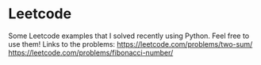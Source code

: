 # Leetcode
Some Leetcode examples that I solved recently using Python. Feel free to use them! 
Links to the problems: 
https://leetcode.com/problems/two-sum/   
https://leetcode.com/problems/fibonacci-number/
